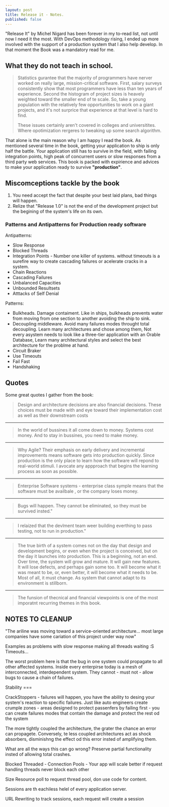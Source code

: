 ```yaml
---
layout: post
title: Release it - Notes. 
published: false
---
```


"Release It" by Michel Nigard has been forever in my to-read list, not until now I need it the most. With DevOps methodology rising, I ended up more involved
 with the support of a production system that I also help develop. In that moment the Book was a mandatory read for me.

## What they do not teach in school.

>Statistics gurantee that the majority of programmers have nerver worked on really large, mission-critical software.  First, salary surveys consistently show that most programmers have less than ten years of experience. Second the histogram of project sizes is heavely weighted toward the smaller end of te scale. So, take a young population with the relatively few opportunities to work on a giant projects, and it's not surprice that experience at that level is hard to find. 
>
>These issues certainly aren't covered in colleges and universitites. Where opotimization rergeres to tweaking up some search algorithm.


That alone is the main reason why I am happy I read the book. As mentioned several time in the book, getting your application to ship is only half the battle. Your application still has to survive in the field, with failing integration points, high peak  of concurrent users or slow responses from a third party web services. This book is packed with expirience and advices to make your application ready to survive __"production"__. 


## Miscomceptions tackle by the book

   1. You need accept the fact that despite your best laid plans, bad things will happen.
   2. Relize that "Release 1.0" is not the end of the development project but the begining of the system's life on its own.

### Patterns and Antipatterns for Production ready software

Antipatterns:

   * Slow Response
   * Blocked Threads
   * Integration Points - Number one killer of systems. without timeouts is a surefire way to create cascading failures or acelerate cracks in a system.
   * Chain Reactions
   * Cascading Failures
   * Unbalanced Capacities
   * Unbounded Resultsets
   * Atttacks of Self Denial

Patterns:

   * Bulkheads. Damage contaiment. Like in ships, bulkheads prevents water from moving from one section to another avoiding the ship to sink.
   * Decoupling middleware. Avoid many failures modes throught total decoupling. Learn many architectures and chose among them, Not every asystem needs to look like a three-tier application with an Orable Database, Learn many architectural styles and select the best architecture for the problme at hand.
   * Circuit Braker
   * Use Timeouts
   * Fail Fast 
   * Handshaking


## Quotes

Some great quotes I gather from the book:

>Design and architecture decisions are also financial decisions. These choices must be made with and eye toward their implementation cost as well as their downstream costs

----

>In the world of bussines it all come down to money. Systems cost money. And to stay in bussines, you need to make money.

----

>Why Agile? Their emphasis on early delivery and incremental improvements means software gets into production quickly. Since production is the only place to learn how the software will repond to real-world stimuli. I avocate any appproach that begins the learning process as soon as possible.

----

>Enterprise Software systems - enterprise class symple means that the software must be availbale , or the company loses money.

----

>Bugs will happen. They cannot be eliminated, so they must be survived insted."

----

>I relaized that the devlment team weer building everthing to pass testing, not to run in production."

----

>The true birth of a system comes not on the day that design and development begins, or even when the project is conceived, but on the day it launches into production. This is a beginning, not an end. Over time, the system will grow and mature. It will gain new features. It will lose defects, and perhaps gain some too. It will become what it was meant to be, or, even better, it will become what it needs to be. Most of all, it must change. As system that cannot adapt to its environment is stillborn.

----

>The funsion of thecnical and financial viewpoints is one of the most imporatnt recurring themes in this book.



## NOTES TO CLEANUP


"The ariline was moving toward a service-oriented architecture... most large companies have some cariation of this project under way now"

Examples as problems with slow response making all threads waiting :S Timeouts...

The worst problem here is that the bug in one system could propagate to all other affected systems. Inside every enterpirse today is a mesh of interconnected, interdependent system. They cannot - must not - allow bugs to cause a chain of failures.


Stability ===

CrackStoppers - failures will happen, you have the ability to desing your system's reaction to specific failures. Just like auto engineers create crumple zones - areas designed to protect passenfers by failing first - you can create failures modes that contain the damage and protect the rest od the system


The more tightly coupled the architecture, the grater the chance an error can propagete. Conversely, te less coupled architectures  act as shock absorbers, disminishng the effect od this error insted of amplifying them.

What are all the ways this can go wrong?
Preserve partial functionality insted of allowing total crashes.


Blocked Threaded - Connection Pools - Your app will scale better if request handling threads never block each other

Size Resource poll to request thread pool, don use code for content. 

Sessions are th eachiless helel of every application server.

URL Rewriting to track sessions, each request will create a session

